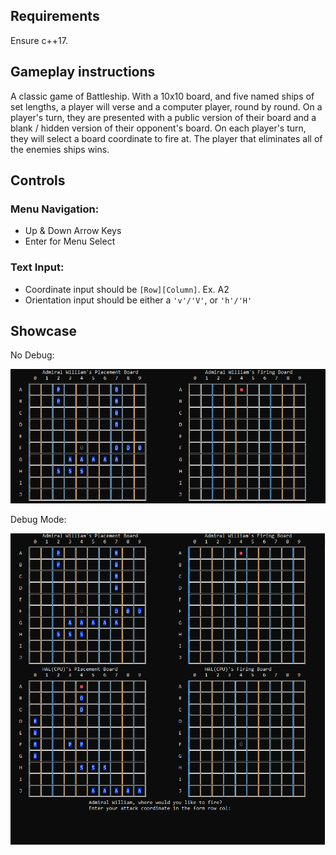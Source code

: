 ## Requirements
Ensure c++17.

## Gameplay instructions
A classic game of Battleship. With a 10x10 board, and five named ships of set lengths, a player will verse and a computer player, round by round. 
On a player's turn, they are presented with a public version of their board and a blank / hidden version of their opponent's board.
On each player's turn, they will select a board coordinate to fire at. The player that eliminates all of the enemies ships wins.

## Controls
### Menu Navigation:
- Up & Down Arrow Keys
- Enter for Menu Select

### Text Input:
- Coordinate input should be `[Row][Column]`. Ex. A2
- Orientation input should be either a `'v'/'V'`, or `'h'/'H'`

## Showcase

No Debug:

![NoDebug](./Docs/BattleshipDemo.PNG)

Debug Mode:

![NoDebug](./Docs/BattleshipDemoDebug.PNG)
